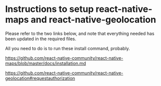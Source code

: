 # Instructions to setup react-native-maps and react-native-geolocation

Please refer to the two links below, and note that everything needed has been updated in the required files. 

All you need to do is to run these install command, probably.

https://github.com/react-native-community/react-native-maps/blob/master/docs/installation.md

https://github.com/react-native-community/react-native-geolocation#requestauthorization